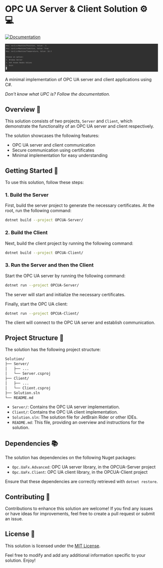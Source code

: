 # OPC UA Server & Client Solution :gear: :computer:

[![Documentation](https://img.shields.io/badge/Documentation-Understanding%20OPC-blue)](.documentation/01_understanding_upc.md)

![readme-client.png](.readme/readme-client.png)

A minimal implementation of OPC UA server and client applications using C#.

_Don't know what UPC is? Follow the documentation._

## Overview :telescope:

This solution consists of two projects, `Server` and `Client`, which demonstrate the functionality of an OPC UA server and client respectively.

The solution showcases the following features:
- OPC UA server and client communication
- Secure communication using certificates
- Minimal implementation for easy understanding

## Getting Started :rocket:

To use this solution, follow these steps:

### 1. Build the Server

First, build the server project to generate the necessary certificates. At the root, run the following command:

```bash
dotnet build --project OPCUA-Server/
```

### 2. Build the Client

Next, build the client project by running the following command:

```bash
dotnet build --project OPCUA-Client/
```

### 3. Run the Server and then the Client

Start the OPC UA server by running the following command:

```bash
dotnet run --project OPCUA-Server/
```

The server will start and initialize the necessary certificates.


Finally, start the OPC UA client:

```bash
dotnet run --project OPCUA-Client/
```

The client will connect to the OPC UA server and establish communication.

## Project Structure :file_folder:

The solution has the following project structure:

```text
Solution/
├── Server/
│   ├── ...
│   └── Server.csproj
├── Client/
│   ├── ...
│   └── Client.csproj
├── Solution.sln
└── README.md
```

- `Server/`: Contains the OPC UA server implementation.
- `Client/`: Contains the OPC UA client implementation.
- `Solution.sln`: The solution file for JetBrain Rider or other IDEs.
- `README.md`: This file, providing an overview and instructions for the solution.

## Dependencies :books:

The solution has dependencies on the following Nuget packages:
- `Opc.UaFx.Advanced`: OPC UA server library, in the OPCUA-Server project
- `Opc.UaFx.Client`: OPC UA client library, in the OPCUA-Client project

Ensure that these dependencies are correctly retrieved with `dotnet restore`.

## Contributing :raised_hands:

Contributions to enhance this solution are welcome! If you find any issues or have ideas for improvements, feel free to create a pull request or submit an issue.

## License :page_with_curl:

This solution is licensed under the [MIT License](LICENSE.md).

Feel free to modify and add any additional information specific to your solution. Enjoy!
